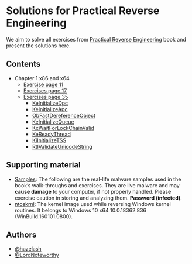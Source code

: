 # Solutions for Practical Reverse Engineering

We aim to solve all exercises from [Practical Reverse Engineering](https://www.wiley.com/en-us/Practical+Reverse+Engineering%3A+x86%2C+x64%2C+ARM%2C+Windows+Kernel%2C+Reversing+Tools%2C+and+Obfuscation-p-9781118787311) book and present the solutions here.

## Contents

- Chapter 1 x86 and x64
    - [Exercise page 11](chapter-1-x86-and-x64/exercise-page-11.md)
    - [Exercises page 17](chapter-1-x86-and-x64/exercises-page-17.md)
    - [Exercises page 35](chapter-1-x86-and-x64/exercises-page-35.md)
        - [KeInitializeDpc](chapter-1-x86-and-x64/exercises-page-35-KeInitializeDpc.md)
        - [KeInitializeApc](chapter-1-x86-and-x64/exercises-page-35-KeInitializeApc.md)
        - [ObFastDereferenceObject](chapter-1-x86-and-x64/exercises-page-35-ObFastDereferenceObject.md)
        - [KeInitializeQueue](chapter-1-x86-and-x64/exercises-page-35-KeInitializeQueue.md)
        - [KxWaitForLockChainValid](chapter-1-x86-and-x64/exercises-page-35-KxWaitForLockChainValid.md)
        - [KeReadyThread](chapter-1-x86-and-x64/exercises-page-35-KeReadyThread.md)
        - [KiInitializeTSS](chapter-1-x86-and-x64/exercises-page-35-KiInitializeTSS.md)
        - [RtlValidateUnicodeString](chapter-1-x86-and-x64/exercises-page-35-RtlValidateUnicodeString.md)

## Supporting material

- [Samples](material/malware_samples.zip): The following are the real-life malware samples used in the book’s walk-throughs
and exercises. They are live malware and may __cause damage__ to your computer, if not properly handled. Please exercise caution in storing and analyzing them. __Password (infected)__.
- [ntoskrnl](material/ntoskrnl.exe): The kernel image used while reversing Windows kernel routines. It belongs to Windows 10 x64 10.0.18362.836 (WinBuild.160101.0800).

## Authors

- [@hazelash](https://github.com/hazelash)
- [@LordNoteworthy](https://github.com/LordNoteworthy/)
